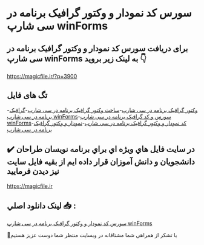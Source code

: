 # سورس کد نمودار و وکتور گرافیک برنامه در سی شارپ winForms

## برای دریافت سورس کد نمودار و وکتور گرافیک برنامه در سی شارپ winForms به لینک زیر بروید 👇

https://magicfile.ir/?p=3900

## تگ های فایل

-[وکتور گرافیک برنامه در سی شارپ](https://magicfile.ir/product/%da%a9%d8%af%d9%86%d9%85%d9%88%d8%af%d8%a7%d8%b1-%d9%88%da%a9%d8%aa%d9%88%d8%b1-%da%af%d8%b1%d8%a7%d9%81%db%8c%da%a9-%d8%a8%d8%b1%d9%86%d8%a7%d9%85%d9%87-%d8%af%d8%b1-%d8%b3%db%8c-%d8%b4%d8%a7%d8%b1%d9%be-winforms/)-[ساخت وکتور گرافیک برنامه در سی شارپ](https://magicfile.ir/product/%da%a9%d8%af%d9%86%d9%85%d9%88%d8%af%d8%a7%d8%b1-%d9%88%da%a9%d8%aa%d9%88%d8%b1-%da%af%d8%b1%d8%a7%d9%81%db%8c%da%a9-%d8%a8%d8%b1%d9%86%d8%a7%d9%85%d9%87-%d8%af%d8%b1-%d8%b3%db%8c-%d8%b4%d8%a7%d8%b1%d9%be-winforms/)-[گرافیک برنامه در سی شارپ winForms](https://magicfile.ir/product/%da%a9%d8%af%d9%86%d9%85%d9%88%d8%af%d8%a7%d8%b1-%d9%88%da%a9%d8%aa%d9%88%d8%b1-%da%af%d8%b1%d8%a7%d9%81%db%8c%da%a9-%d8%a8%d8%b1%d9%86%d8%a7%d9%85%d9%87-%d8%af%d8%b1-%d8%b3%db%8c-%d8%b4%d8%a7%d8%b1%d9%be-winforms/)-[سورس و کد گرافیک برنامه در سی شارپ winForms](https://magicfile.ir/product/%da%a9%d8%af%d9%86%d9%85%d9%88%d8%af%d8%a7%d8%b1-%d9%88%da%a9%d8%aa%d9%88%d8%b1-%da%af%d8%b1%d8%a7%d9%81%db%8c%da%a9-%d8%a8%d8%b1%d9%86%d8%a7%d9%85%d9%87-%d8%af%d8%b1-%d8%b3%db%8c-%d8%b4%d8%a7%d8%b1%d9%be-winforms/)-[کد نمودار و وکتور گرافیک برنامه در سی شارپ](https://magicfile.ir/product/%da%a9%d8%af%d9%86%d9%85%d9%88%d8%af%d8%a7%d8%b1-%d9%88%da%a9%d8%aa%d9%88%d8%b1-%da%af%d8%b1%d8%a7%d9%81%db%8c%da%a9-%d8%a8%d8%b1%d9%86%d8%a7%d9%85%d9%87-%d8%af%d8%b1-%d8%b3%db%8c-%d8%b4%d8%a7%d8%b1%d9%be-winforms/)-[نمودار و وکتور گرافیک برنامه در سی شارپ](https://magicfile.ir/product/%da%a9%d8%af%d9%86%d9%85%d9%88%d8%af%d8%a7%d8%b1-%d9%88%da%a9%d8%aa%d9%88%d8%b1-%da%af%d8%b1%d8%a7%d9%81%db%8c%da%a9-%d8%a8%d8%b1%d9%86%d8%a7%d9%85%d9%87-%d8%af%d8%b1-%d8%b3%db%8c-%d8%b4%d8%a7%d8%b1%d9%be-winforms/)

## ✔️ در سايت فايل هاي ويژه اي براي برنامه نويسان طراحان دانشجويان و دانش آموزان قرار داده ايم از بقيه فايل سايت نيز ديدن فرماييد

https://magicfile.ir


## لينک دانلود اصلي 📥 :

[سورس کد نمودار و وکتور گرافیک برنامه در سی شارپ winForms](https://magicfile.ir/product/%da%a9%d8%af%d9%86%d9%85%d9%88%d8%af%d8%a7%d8%b1-%d9%88%da%a9%d8%aa%d9%88%d8%b1-%da%af%d8%b1%d8%a7%d9%81%db%8c%da%a9-%d8%a8%d8%b1%d9%86%d8%a7%d9%85%d9%87-%d8%af%d8%b1-%d8%b3%db%8c-%d8%b4%d8%a7%d8%b1%d9%be-winforms/) 


🙏با تشکر از همراهي شما مشتاقانه در وبسایت منتظر شما دوست عزیز هستیم

